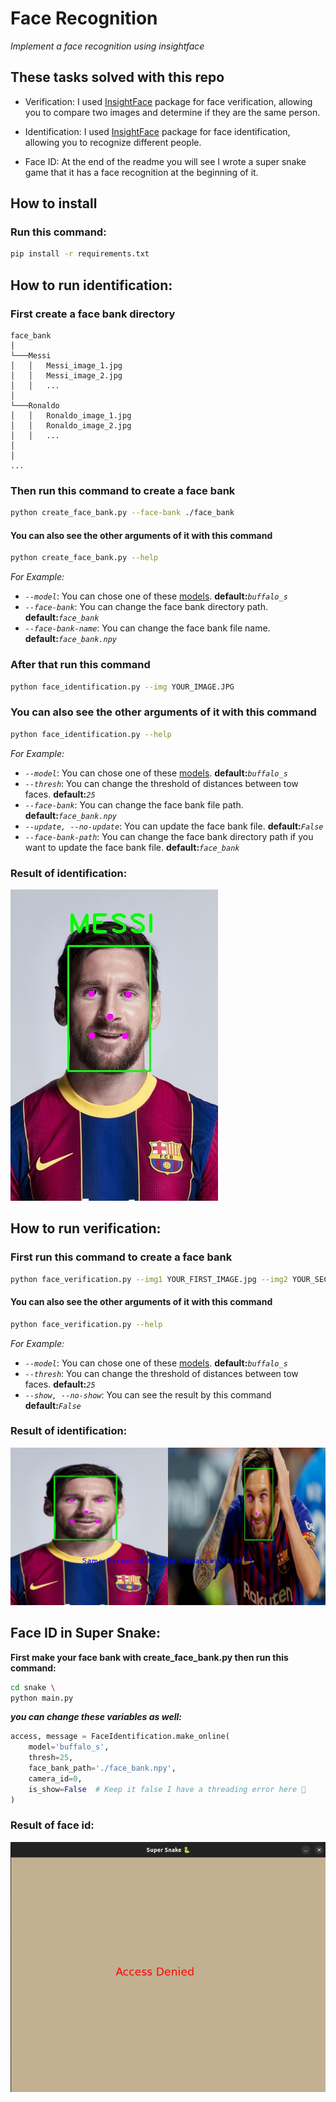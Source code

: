 # Face Recognition
*Implement a face recognition using insightface*
## These tasks solved with this repo
- Verification: I used [InsightFace](https://github.com/deepinsight/insightface/tree/master/python-package) package for face verification, allowing you to compare two images and determine if they are the same person.

- Identification: I used [InsightFace](https://github.com/deepinsight/insightface/tree/master/python-package) package for face identification, allowing you to recognize different people.

- Face ID: At the end of the readme you will see I wrote a super snake game that it has a face recognition at the beginning of it.

## How to install
### Run this command:
```bash
pip install -r requirements.txt
```

## How to run identification:
### First create a face bank directory
```
face_bank
│
└───Messi
│   │   Messi_image_1.jpg
│   │   Messi_image_2.jpg
│   │   ...
│   
└───Ronaldo
│   │   Ronaldo_image_1.jpg
│   │   Ronaldo_image_2.jpg
│   │   ...
│
│
...
```
### Then run this command to create a face bank
```bash
python create_face_bank.py --face-bank ./face_bank
```
#### You can also see the other arguments of it with this command
```bash
python create_face_bank.py --help
```
*For Example:*
- *`--model`*: You can chose one of these [models](https://github.com/deepinsight/insightface/tree/master/python-package#model-zoo). **default:***`buffalo_s`*
- *`--face-bank`*: You can change the face bank directory path. **default:***`face_bank`*
- *`--face-bank-name`*: You can change the face bank file name. **default:***`face_bank.npy`*


### After that run this command
```bash
python face_identification.py --img YOUR_IMAGE.JPG
```

### You can also see the other arguments of it with this command
```bash
python face_identification.py --help
```
*For Example:*
- *`--model`*: You can chose one of these [models](https://github.com/deepinsight/insightface/tree/master/python-package#model-zoo). **default:***`buffalo_s`*
- *`--thresh`*: You can change the threshold of distances between tow faces. **default:***`25`*
- *`--face-bank`*: You can change the face bank file path. **default:***`face_bank.npy`*
- *`--update, --no-update`*: You can update the face bank file. **default:***`False`*
- *`--face-bank-path`*: You can change the face bank directory path if you want to update the face bank file. **default:***`face_bank`*

### Result of identification:
![Result Of Identification](./io/output/result_identification.jpg)




## How to run verification:
### First run this command to create a face bank
```bash
python face_verification.py --img1 YOUR_FIRST_IMAGE.jpg --img2 YOUR_SECOND_IMAGE.jpg
```
#### You can also see the other arguments of it with this command
```bash
python face_verification.py --help
```
*For Example:*
- *`--model`*: You can chose one of these [models](https://github.com/deepinsight/insightface/tree/master/python-package#model-zoo). **default:***`buffalo_s`*
- *`--thresh`*: You can change the threshold of distances between tow faces. **default:***`25`*
- *`--show, --no-show`*: You can see the result by this command **default:***`False`*


### Result of identification:
![Result Of Identification](./io/output/result_verification.jpg)


## Face ID in Super Snake:

**First make your face bank with create_face_bank.py then run this command:**
```bash
cd snake \
python main.py
```

***you can change these variables as well:***
```python
access, message = FaceIdentification.make_online(
    model='buffalo_s',
    thresh=25,
    face_bank_path='./face_bank.npy',
    camera_id=0,
    is_show=False  # Keep it false I have a threading error here 🥲️
)
```

### Result of face id:
![Result Of Identification](./io/output/result_super_snake.png)
